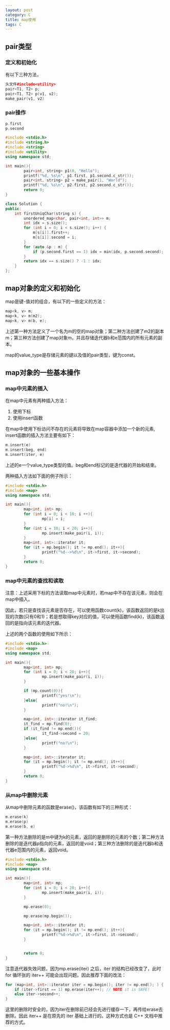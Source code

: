 ```yaml
---
layout: post
category: C
title: map使用
tags: C
---
```


## pair类型

### 定义和初始化
有以下三种方法，
```c++
头文件#include<utility>
pair<T1, T2> p;
pair<T1, T2> p(v1, v2);
make_pair(v1, v2)
```

### pair操作
```c++
p.first
p.second
```

```c++
#include <stdio.h>
#include <string.h>
#include <string>
#include <utility>
using namespace std;

int main(){
        pair<int, string> p1(0, "Hello");
        printf("%d, %s\n", p1.first, p1.second.c_str());
        pair<int, string> p2 = make_pair(1, "World");
        printf("%d, %s\n", p2.first, p2.second.c_str());
        return 0;
}
```

```c++
class Solution {
public:
    int firstUniqChar(string s) {
        unordered_map<char, pair<int, int>> m;
        int idx = s.size();
        for (int i = 0; i < s.size(); i++) {
            m[s[i]].first++;
            m[s[i]].second = i;
        }
        for (auto &p : m) {
            if (p.second.first == 1) idx = min(idx, p.second.second);
        }
        return idx == s.size() ? -1 : idx;
    }
};
```

## map对象的定义和初始化
map是键-值对的组合，有以下的一些定义的方法：
```c++
map<k, v> m;
map<k, v> m(m2);
map<k, v> m(b, e);
```
上述第一种方法定义了一个名为m的空的map对象；第二种方法创建了m2的副本m；第三种方法创建了map对象m，并且存储迭代器b和e范围内的所有元素的副本。

map的value_type是存储元素的键以及值的pair类型，键为const。

## map对象的一些基本操作

### map中元素的插入
在map中元素有两种插入方法：

1. 使用下标
2. 使用insert函数

在map中使用下标访问不存在的元素将导致在map容器中添加一个新的元素, insert函数的插入方法主要有如下：
```c++
m.insert(e)
m.insert(beg, end)
m.insert(iter, e)
```
上述的e一个value_type类型的值。beg和end标记的是迭代器的开始和结束。

两种插入方法如下面的例子所示：
```c++
#include <stdio.h>
#include <map>
using namespace std;

int main(){
        map<int, int> mp;
        for (int i = 0; i < 10; i ++){
                mp[i] = i;
        }
        for (int i = 10; i < 20; i++){
                mp.insert(make_pair(i, i));
        }
        map<int, int>::iterator it;
        for (it = mp.begin(); it != mp.end(); it++){
                printf("%d-->%d\n", it->first, it->second);
        }
        return 0;
}
```

### map中元素的查找和读取
注意：上述采用下标的方法读取map中元素时，若map中不存在该元素，则会在map中插入。

因此，若只是查找该元素是否存在，可以使用函数count(k)，该函数返回的是k出现的次数(只有0和1)；若是想取得key对应的值，可以使用函数find(k)，该函数返回的是指向该元素的迭代器。

上述的两个函数的使用如下所示：
```c++
#include <stdio.h>
#include <map>
using namespace std;

int main(){
        map<int, int> mp;
        for (int i = 0; i < 20; i++){
                mp.insert(make_pair(i, i));
        }

        if (mp.count(0)){
                printf("yes!\n");
        }else{
                printf("no!\n");
        }

        map<int, int>::iterator it_find;
        it_find = mp.find(0);
        if (it_find != mp.end()){
                it_find->second = 20;
        }else{
                printf("no!\n");
        }

        map<int, int>::iterator it;
        for (it = mp.begin(); it != mp.end(); it++){
                printf("%d->%d\n", it->first, it->second);
        }
        return 0;
}
```

### 从map中删除元素
从map中删除元素的函数是erase()，该函数有如下的三种形式：
```c++
m.erase(k)
m.erase(p)
m.erase(b, e)
```
第一种方法删除的是m中键为k的元素，返回的是删除的元素的个数；第二种方法删除的是迭代器p指向的元素，返回的是void；第三种方法删除的是迭代器b和迭代器e范围内的元素，返回void。
```c++
#include <stdio.h>
#include <map>
using namespace std;

int main(){
        map<int, int> mp;
        for (int i = 0; i < 20; i++){
                mp.insert(make_pair(i, i));
        }

        mp.erase(0);

        mp.erase(mp.begin());

        map<int, int>::iterator it;
        for (it = mp.begin(); it != mp.end(); it++){
                printf("%d->%d\n", it->first, it->second);
        }


        return 0;
}
```
注意迭代器失效问题，因为mp.erase(iter) 之后，iter 的结构已经改变了，此时 for 循环张的 iter++ 可能会出现问题。因此推荐下面的改法：
```c++
for (map<int, int>::iterator iter = mp.begin(); iter != mp.end(); ) {
    if (iter->first == 1) mp.erase(iter++); // NOTE it is SAFE!
    else iter->second++;
}
```
这里的删除时安全的，因为iter在删除前已经会先进行缓存一下，再传给erase去删除。因此 iter++ 是在原先的 iter 基础上进行的。这种方式也是 C++ 文档中推荐的方式。